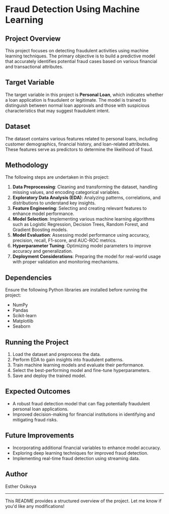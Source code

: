 # Fraud Detection Using Machine Learning

## Project Overview
This project focuses on detecting fraudulent activities using machine learning techniques. The primary objective is to build a predictive model that accurately identifies potential fraud cases based on various financial and transactional attributes.

## Target Variable
The target variable in this project is **Personal Loan**, which indicates whether a loan application is fraudulent or legitimate. The model is trained to distinguish between normal loan approvals and those with suspicious characteristics that may suggest fraudulent intent.

## Dataset
The dataset contains various features related to personal loans, including customer demographics, financial history, and loan-related attributes. These features serve as predictors to determine the likelihood of fraud.

## Methodology
The following steps are undertaken in this project:
1. **Data Preprocessing**: Cleaning and transforming the dataset, handling missing values, and encoding categorical variables.
2. **Exploratory Data Analysis (EDA)**: Analyzing patterns, correlations, and distributions to understand key insights.
3. **Feature Engineering**: Selecting and creating relevant features to enhance model performance.
4. **Model Selection**: Implementing various machine learning algorithms such as Logistic Regression, Decision Trees, Random Forest, and Gradient Boosting models.
5. **Model Evaluation**: Assessing model performance using accuracy, precision, recall, F1-score, and AUC-ROC metrics.
6. **Hyperparameter Tuning**: Optimizing model parameters to improve accuracy and generalization.
7. **Deployment Considerations**: Preparing the model for real-world usage with proper validation and monitoring mechanisms.

## Dependencies
Ensure the following Python libraries are installed before running the project:
- NumPy
- Pandas
- Scikit-learn
- Matplotlib
- Seaborn

## Running the Project
1. Load the dataset and preprocess the data.
2. Perform EDA to gain insights into fraudulent patterns.
3. Train machine learning models and evaluate their performance.
4. Select the best-performing model and fine-tune hyperparameters.
5. Save and deploy the trained model.

## Expected Outcomes
- A robust fraud detection model that can flag potentially fraudulent personal loan applications.
- Improved decision-making for financial institutions in identifying and mitigating fraud risks.

## Future Improvements
- Incorporating additional financial variables to enhance model accuracy.
- Exploring deep learning techniques for improved fraud detection.
- Implementing real-time fraud detection using streaming data.

## Author
Esther Osikoya

---
This README provides a structured overview of the project. Let me know if you'd like any modifications!


